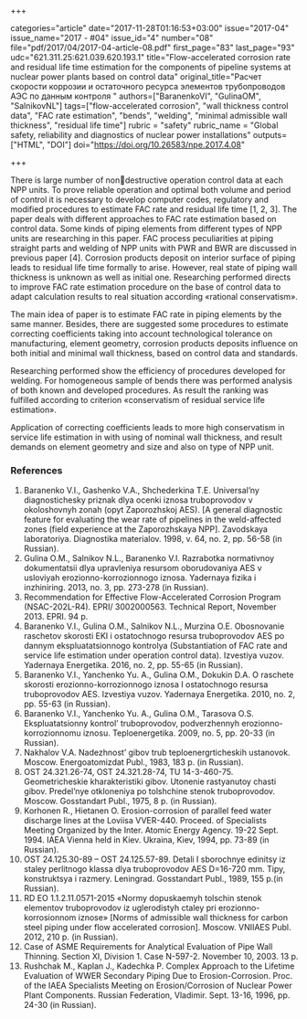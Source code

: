 +++

categories="article"
date="2017-11-28T01:16:53+03:00"
issue="2017-04"
issue_name="2017 - #04"
issue_id="4"
number="08"
file="pdf/2017/04/2017-04-article-08.pdf"
first_page="83"
last_page="93"
udc="621.311.25:621.039.620.193.1"
title="Flow-accelerated corrosion rate and residual life time estimation for the components of pipeline systems at nuclear power plants based on control data"
original_title="Расчет скорости коррозии и остаточного ресурса элементов трубопроводов АЭС по данным контроля "
authors=["BaranenkoVI", "GulinaOM", "SalnikovNL"]
tags=["flow-accelerated corrosion", "wall thickness control data", "FAC rate estimation", "bends", "welding", "minimal admissible wall thickness", "residual life time"]
rubric = "safety"
rubric_name = "Global safety, reliability and diagnostics of nuclear power installations"
outputs=["HTML", "DOI"]
doi="https://doi.org/10.26583/npe.2017.4.08"

+++

There is large number of nondestructive operation control data at each NPP units. To prove reliable operation and optimal both volume and period of control it is necessary to develop computer codes, regulatory and modified procedures to estimate FAC rate and residual life time [1, 2, 3]. The paper deals with different approaches to FAC rate estimation based on control data. Some kinds of piping elements from different types of NPP units are researching in this paper. FAC process peculiarities at piping straight parts and welding of NPP units with PWR and BWR are discussed in previous paper [4]. Corrosion products deposit on interior surface of piping leads to residual life time formally to arise. However, real state of piping wall thickness is unknown as well as initial one. Researching performed directs to improve FAC rate estimation procedure on the base of control data to adapt calculation results to real situation according «rational conservatism».

The main idea of paper is to estimate FAC rate in piping elements by the same manner. Besides, there are suggested some procedures to estimate correcting coefficients taking into account technological tolerance on manufacturing, element geometry, corrosion products deposits influence on both initial and minimal wall thickness, based on control data and standards.

Researching performed show the efficiency of procedures developed for welding. For homogeneous sample of bends there was performed analysis of both known and developed procedures. As result the ranking was fulfilled according to criterion «conservatism of residual service life estimation».

Application of correcting coefficients leads to more high conservatism in service life estimation in with using of nominal wall thickness, and result demands on element geometry and size and also on type of NPP unit.

### References

1. Baranenko V.I., Gashenko V.A., Shchederkina T.E. Universal’ny diagnostichesky priznak dlya ocenki iznosa truboprovodov v okoloshovnyh zonah (opyt Zaporozhskoj AES). [A general diagnostic feature for evaluating the wear rate of pipelines in the weld-affected zones (field experience at the Zaporozhskaya NPP]. Zavodskaya laboratoriya. Diagnostika materialov. 1998, v. 64, no. 2, pp. 56-58 (in Russian).
2. Gulina O.M., Salnikov N.L., Baranenko V.I. Razrabotka normativnoy dokumentatsii dlya upravleniya resursom oborudovaniya AES v usloviyah erozionno-korrozionnogo iznosa. Yadernaya fizika i inzhiniring. 2013, no. 3, pp. 273-278 (in Russian).
3. Recommendation for Effective Flow-Accelerated Corrosion Program (NSAC-202L-R4). EPRI/ 3002000563. Technical Report, November 2013. EPRI. 94 p.
4. Baranenko V.I., Gulina O.M., Salnikov N.L., Murzina O.E. Obosnovanie raschetov skorosti EKI i ostatochnogo resursa truboprovodov AES po dannym ekspluatatsionnogo kontrolya (Substantiation of FAC rate and service life estimation under operation control data). Izvestiya vuzov. Yadernaya Energetika. 2016, no. 2, pp. 55-65 (in Russian).
5. Baranenko V.I., Yanchenko Yu. A., Gulina O.M., Dokukin D.A. O raschete skorosti erozionno-korrozionnogo iznosa I ostatochnogo resursa truboprovodov AES. Izvestiya vuzov. Yadernaya Energetika. 2010, no. 2, pp. 55-63 (in Russian).
6. Baranenko V.I., Yanchenko Yu. A., Gulina O.M., Tarasova O.S. Ekspluatatsionny kontrol’ truboprovodov, podverzhennyh erozionno-korrozionnomu iznosu. Teploenergetika. 2009, no. 5, pp. 20-33 (in Russian).
7. Nakhalov V.A. Nadezhnost’ gibov trub teploenergrticheskih ustanovok. Moscow. Energoatomizdat Publ., 1983, 183 p. (in Russian).
8. ОSТ 24.321.26-74, ОSТ 24.321.28-74, ТU 14-3-460-75. Geometricheskie kharakteristiki gibov. Utonenie rastyanutoy chasti gibov. Predel’nye otkloneniya po tolshchine stenok truboprovodov. Moscow. Gosstandart Publ., 1975, 8 p. (in Russian).
9. Korhonen R., Hietanen O. Erosion-corrosion of parallel feed water discharge lines at the Loviisa VVER-440. Proceed. of Specialists Meeting Organized by the Inter. Atomic Energy Agency. 19-22 Sept. 1994. IAEA Vienna held in Kiev. Ukraina, Kiev, 1994, pp. 73-89 (in Russian).
10. ОSТ 24.125.30-89 – ОSТ 24.125.57-89. Detali I sborochnye edinitsy iz staley perlitnogo klassa dlya truboprovodov AES D=16-720 mm. Tipy, konstruktsya i razmery. Leningrad. Gosstandart Publ., 1989, 155 p.(in Russian).
11. RD EO 1.1.2.11.0571-2015 «Normy dopuskaemyh tolschin stenok elementov truboprovodov iz uglerodistyh ctaley pri erozionno-korrosionnom iznose» [Norms of admissible wall thickness for carbon steel piping under flow accelerated corrosion]. Мoscow. VNIIAES Publ. 2012, 210 p. (in Russian).
12. Case of ASME Requirements for Analytical Evaluation of Pipe Wall Thinning. Section XI, Division 1. Case N-597-2. November 10, 2003. 13 p.
13. Rushchak M., Kaplan J., Kadechka P. Complex Approach to the Lifetime Evaluation of WWER Secondary Piping Due to Erosion-Corrosion. Proc. of the IAEA Specialists Meeting on Erosion/Corrosion of Nuclear Power Plant Components. Russian Federation, Vladimir. Sept. 13-16, 1996, pp. 24-30 (in Russian).